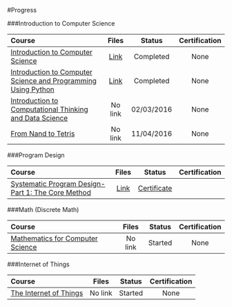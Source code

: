 #Progress

###Introduction to Computer Science

Course|Files|Status|Certification
:--|:--:|:--:|:--:
[Introduction to Computer Science](https://www.edx.org/course/introduction-computer-science-harvardx-cs50x#!)| [Link](https://github.com/NicolaFerracin/oss/tree/master/Introduction%20to%20Computer%20Science)|Completed|None
[Introduction to Computer Science and Programming Using Python](https://www.edx.org/course/introduction-computer-science-mitx-6-00-1x-5#!)| [Link](https://github.com/NicolaFerracin/oss/tree/master/Introduction%20to%20Computer%20Science%20and%20Programming%20Using%20Python)|Completed|None
[Introduction to Computational Thinking and Data Science](https://www.edx.org/course/introduction-computational-thinking-data-mitx-6-00-2x-3#!)|No link|02/03/2016|None
[From Nand to Tetris](https://www.coursera.org/course/nand2tetris1?authMode=signup&action=enroll&sessionId=972123)|No link|11/04/2016|None

###Program Design

Course|Files|Status|Certification
:--|:--:|:--:|:--:
[Systematic Program Design- Part 1: The Core Method](https://www.edx.org/course/systematic-program-design-part-1-core-ubcx-spd1x-0)|[Link](https://github.com/NicolaFerracin/oss/tree/master/Program%20Design/Systematic%20Program%20Design-%20Part%201%20The%20Core%20Method)|[Certificate](https://courses.edx.org/certificates/95c74924e5d04386aa8db75df240f355)

###Math (Discrete Math)

Course|Files|Status|Certification
:--|:--:|:--:|:--:
[Mathematics for Computer Science](http://ocw.mit.edu/courses/electrical-engineering-and-computer-science/6-042j-mathematics-for-computer-science-fall-2010/index.htm)|No link| Started|None

###Internet of Things

Course|Files|Status|Certification
:--|:--:|:--:|:--:
[The Internet of Things](https://www.futurelearn.com/courses/internet-of-things)|No link|Started|None
